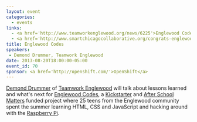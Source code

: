 ```yaml
---
layout: event
categories: 
  - events
links:
  - <a href='http://www.teamworkenglewood.org/news/6225'>Englewood Codes</a>
  - <a href='http://www.smartchicagocollaborative.org/congrats-englewood-codes/'>Englewood Codes Demo Day is Tonight - Smart Chicago</a>
title: Englewood Codes
speakers: 
 - Demond Drummer, Teamwork Englewood
date: 2013-08-20T18:00:00-05:00
event_id: 70
sponsor: <a href='http://openshift.com/'>OpenShift</a>
---
```


<p><a href='https://twitter.com/citizendrummer'>Demond Drummer</a> of <a href='http://www.teamworkenglewood.org/'>Teamwork Englewood</a> will talk about lessons learned and what's next for <a href='http://www.teamworkenglewood.org/Smart-Communities-Program/Englewood-Codes.html?utm_source=%2fcode&utm_medium=web&utm_campaign=redirect'>Englewood Codes</a>, a <a href='http://www.kickstarter.com/projects/1348602678/englewood-codes'>Kickstarter</a> and <a href='http://www.afterschoolmatters.org/'>After School Matters</a> funded project where 25 teens from the Englewood community spent the summer learning HTML, CSS and JavaScript and hacking around with the <a href='http://www.raspberrypi.org/'>Raspberry Pi</a>.</p>
